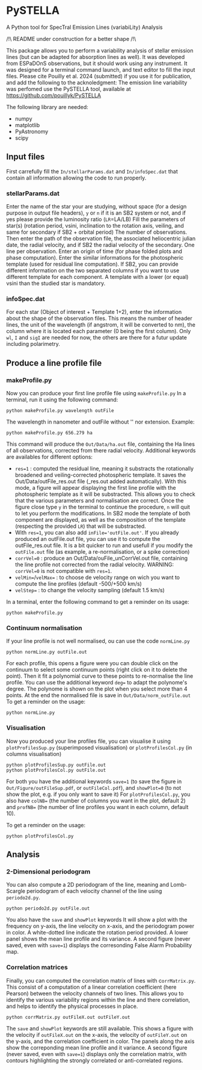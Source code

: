 # PySTELLA
A Python tool for SpecTral Emission Lines (variabiLity) Analysis

/!\ README under construction for a better shape /!\

This package allows you to perform a variability analysis of stellar emission lines (but can be adapted for absorption lines as well).
It was developed from ESPaDOnS observations, but it should work using any instrument.
It was designed for a terminal command launch, and text editor to fill the input files.
Please cite Pouilly et al. 2024 (submitted) if you use it for publication, and add the following to the acknoledgment:
The emission line variability was perfomed use the PySTELLA tool, available at https://github.com/pouillyk/PySTELLA

The following library are needed:
- numpy
- matplotlib
- PyAstronomy
- scipy

## Input files
First carrefully fill the `In/stellarParams.dat` and `In/infoSpec.dat` that contain all information allowing the code to run properly.

### stellarParams.dat
Enter the name of the star your are studying, without space (for a design purpose in output file headers), `y` or `n` if it is an SB2 system or not, and if yes please provide the luminosity ratio (`LR`=LA/LB)
Fill the parameters of star(s) (rotation period, vsini, inclination to the rotation axis, veiling, and same for secondary if SB2 + orbital period)
The number of observations.
Then enter the path of the observation file, the associated heliocentric julian date, the radial velocity, and if SB2 the radial velocity of the secondary. One line per observation.
Enter an origin of time (for phase folded plots and phase computation).
Enter the similar informations for the photospheric template (used for residual line computation). If SB2, you can provide different information on the two separated columns if you want to use different template for each component. A template with a lower (or equal) vsini than the studied star is mandatory.

### infoSpec.dat
For each star (Object of interest + Template 1+2), enter the information about the shape of the observation files. This means the number of header lines, the unit of the wavelength (if angstrom, it will be converted to nm), the column where it is located each parameter (0 being the first column). Only `wl`, `I` and `sigI` are needed for now, the others are there for a futur update including polarimetry.

## Produce a line profile file
### makeProfile.py
Now you can produce your first line profile file using `makeProfile.py`
In a terminal, run it using the following command:
```
python makeProfile.py wavelength outFile
```
The wavelength in nanometer and outFile without '' nor extension. Example:
```
python makeProfile.py 656.279 ha
```
This command will produce the `Out/Data/ha.out` file, containing the Ha lines of all observations, corrected from there radial velocity. Additional keywords are availables for different options:

 - `res=1` : computed the residual line, meaning it substracts the rotationally broadened and veiling-corrected photospheric template. It saves the Out/Data/outFile_res.out file (_res.out added automatically). With this mode, a figure will appear displaying the first line profile with the photospheric template as it will be substracted. This allows you to check that the various parameters and normalisation are correct. Once the figure close type `y` in the terminal to continue the procedure, `n` will quit to let you perform the modifications. In SB2 mode the template of both component are displayed, as well as the composition of the template (respecting the provided `LR`) that will be substracted.
 - With `res=1`, you can also add `inFile='outFile.out'`. If you already produced an outFile.out file, you can use it to compute the outFile_res.out file. It is a bit quicker to run and usefull if you modify the `outFile.out` file (as example, a re-normalisation, or a spike correction)
 - `corrVel=0` : produce an Out/Data/ouFile_unCorrVel.out file, containing the line profile not corrected from the radial velocity. WARNING: `corrVel=0` is not compatible with `res=1`.
 - `velMin=`/`velMax=` : to choose de velocity range on wich you want to compute the line profiles (default -500/+500 km/s)
 - `velStep=` : to change the velocity sampling (default 1.5 km/s)

In a terminal, enter the following command to get a reminder on its usage:
```
python makeProfile.py
```

### Continuum normalisation
If your line profile is not well normalised, ou can use the code `normLine.py`
```
python normLine.py outFile.out
```

For each profile, this opens a figure were you can double click on the continuum to select some continuum points (right click on it to delete the point). Then it fit a polynomial curve to these points to re-normalise the line profile. 
You can use the additional keyword `deg=` to adapt the polynome's degree.
The polynome is shown on the plot when you select more than 4 points.
At the end the normalised file is save in `Out/Data/norm_outFile.out`
To get a reminder on the usage:
```
python normLine.py
```
### Visualisation
Now you produced your line profiles file, you can visualise it using `plotProfilesSup.py` (superimposed visualisation) or `plotProfilesCol.py` (in columns visualisation)
```
python plotProfilesSup.py outFile.out
python plotProfilesCol.py outFile.out
```

For both you have the additional keywords `save=1` (to save the figure in `Out/Figure/outFileSup.pdf`, or `outFileCol.pdf`), and `showPlot=0` (to not show the plot, e.g. if you only want to save it)
For `plotProfilesCol.py`, you also have `colNB=` (the number of columns you want in the plot, default 2) and `profNB=` (the number of line profiles you want in each column, default 10).

To get a reminder on the usage:
```
python plotProfilesCol.py
```
## Analysis
### 2-Dimensional periodogram
You can also compute a 2D periodogram of the line, meaning and Lomb-Scargle periodogram of each velocity channel of the line using `periodo2d.py`.
```
python periodo2d.py outFile.out
```

You also have the `save` and `showPlot` keywords
It will show a plot with the frequency on y-axis, the line velocity on x-axis, and the periodogram power in color. A white-dotted line indicate the rotation period provided.
A lower panel shows the mean line profile and its variance.
A second figure (never saved, even with `save=1`) displays the corresonding False Alarm Probability map.

### Correlation matrices
Finally, you can computed the correlation matrix of lines with c`orrMatrix.py`. This consist of a computation of a linear correlation coefficient (here Pearson) between the velocity channels of two lines. This allows you to identify the various variability regions within the line and there correlation, and helps to identify the physical processes in place.
```
python corrMatrix.py outFileX.out outFileY.out
```
The `save` and `showPlot` keywords are still available.
This shows a figure with the velocity if `outFileX.out` on the x-axis, the velocity of `outFileY.out` on the y-axis, and the correlation coefficient in color.
The panels along the axis show the correponding mean line profile and it variance.
A second figure (never saved, even with `save=1`) displays only the correlation matrix, with contours highlighting the strongly correlated or anti-correlated regions.




